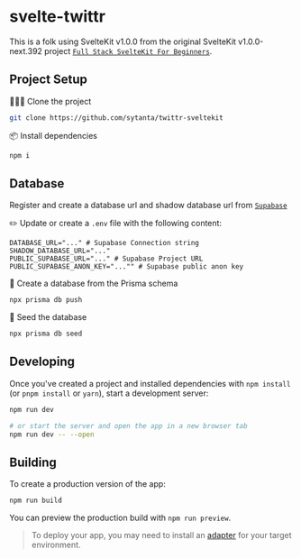 # svelte-twittr

This is a folk using SvelteKit v1.0.0 from the original SvelteKit v1.0.0-next.392 project [`Full Stack SvelteKit For Beginners`](https://joyofcode.xyz/sveltekit-for-beginners).

## Project Setup

🧑‍🤝‍🧑 Clone the project

```sh
git clone https://github.com/sytanta/twittr-sveltekit
```

📦️ Install dependencies

```sh
npm i
```

## Database

Register and create a database url and shadow database url from [`Supabase`](`https://supabase.com/docs/guides/integrations/prisma`)

✏️ Update or create a `.env` file with the following content:

```
DATABASE_URL="..." # Supabase Connection string
SHADOW_DATABASE_URL="..."
PUBLIC_SUPABASE_URL="..." # Supabase Project URL
PUBLIC_SUPABASE_ANON_KEY="..."" # Supabase public anon key
```

🔨 Create a database from the Prisma schema

```sh
npx prisma db push
```

🌱 Seed the database

```sh
npx prisma db seed
```

## Developing

Once you've created a project and installed dependencies with `npm install` (or `pnpm install` or `yarn`), start a development server:

```bash
npm run dev

# or start the server and open the app in a new browser tab
npm run dev -- --open
```

## Building

To create a production version of the app:

```bash
npm run build
```

You can preview the production build with `npm run preview`.

> To deploy your app, you may need to install an [adapter](https://kit.svelte.dev/docs/adapters) for your target environment.
